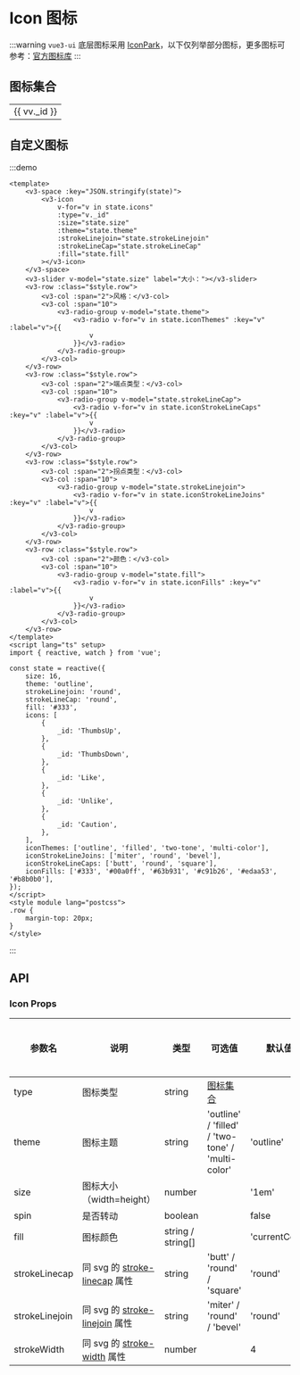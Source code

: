 # Icon 图标

:::warning
`vue3-ui` 底层图标采用 [IconPark](https://iconpark.oceanengine.com/home)，以下仅列举部分图标，更多图标可参考：[官方图标库](https://iconpark.oceanengine.com/official)
:::

## 图标集合

<div :class="$style.container">
  <v3-input v-model="state.keyword" placeholder="搜索图标" class="inputer"></v3-input>
  <div :class="$style['icon-wrapper']">
    <table :class="$style['icon-table']">
      <tr v-for="v in Math.ceil(state.icons.length / state.columns)" :key="v">
        <td v-for="vv in (state.icons.slice(v * state.columns, v * state.columns + state.columns))" :key="vv._id" :class="$style.td"  @click="copy(vv)">
          <div :class="$style['icon-item']">
            <v3-icon :class="$style['icon-id']" :type="vv._id" size="24"></v3-icon>
            <span :class="$style['icon-name']">{{ vv._id }}</span>
          </div>
        </td>
      </tr>
    </table>
  </div>
</div>

<script lang="ts" setup>
  import { reactive } from 'vue';
  import { useClipboard } from '@vueuse/core';
  import V3Message from '@components/message/lib/MessageConstructor';

  const clipboard = useClipboard();

  const state = reactive({
    keyword: '',
    columns: 5,
    icons: [
      {
        _id: 'Plus',
        name: "加"
      },
      {
        _id: 'Minus',
        name: "减"
      },
      {
        _id: 'Search',
        name: "搜索"
      },
      {
        _id: 'Female',
        name: "女性"
      },
      {
        _id: 'Male',
        name: "男性"
      },
      {
        _id: 'Home',
        name: "首页"
      },
      {
        _id: 'FullScreen',
        name: "全局放大"
      },
      {
        _id: 'LoadingOne',
        name: "加载"
      },
      {
        _id: 'Link',
        name: "链接"
      },
      {
        _id: 'IndexFinger',
        name: "食指"
      },
      {
        _id: 'Star',
        name: "星星"
      },
      {
        _id: 'Announcement',
        name: "公告"
      },
      {
        _id: 'Setting',
        name: "设置"
      },
      {
        _id: 'Config',
        name: "配置"
      },
      {
        _id: 'MessageOne',
        name: "消息"
      },
      {
        _id: 'PreviewOpen',
        name: "预览-打开"
      },
      {
        _id: 'PreviewClose',
        name: "预览-关闭"
      },
      {
        _id: 'Lock',
        name: "锁定"
      },
      {
        _id: 'Unlock',
        name: "解锁"
      },
      {
        _id: 'Check',
        name: "检验"
      },
      {
        _id: 'CheckOne',
        name: "检验"
      },
      {
        _id: 'Close',
        name: "关闭"
      },
      {
        _id: 'CloseOne',
        name: "关闭"
      },
      {
        _id: 'Code',
        name: "代码"
      },
      {
        _id: 'Copy',
        name: "复制"
      },

      {
        _id: 'Delete',
        name: "删除"
      },
      {
        _id: 'Edit',
        name: "编辑"
      },
      {
        _id: 'VolumeDown',
        name: "音量减小"
      },
      {
        _id: 'VolumeUp',
        name: "音量增加"
      },
      {
        _id: 'ArrowDown',
        name: "箭头下"
      },
      {
        _id: 'ArrowUp',
        name: "箭头上"
      },
      {
        _id: 'Down',
        name: "下"
      },
      {
        _id: 'Up',
        name: "上"
      },
      {
        _id: 'ArrowCircleDown',
        name: "圆形箭头下"
      },
      {
        _id: 'ArrowCircleUp',
        name: "圆形箭头上"
      },
      {
        _id: 'ThumbsDown',
        name: "踩"
      },
      {
        _id: 'ThumbsUp',
        name: "赞"
      },
      {
        _id: 'Download',
        name: "下载"
      },
      {
        _id: 'Export',
        name: "导出"
      },
      {
        _id: 'ToTop',
        name: "去顶部"
      },
      {
        _id: 'ToBottom',
        name: "去底部"
      },
      {
        _id: 'Share',
        name: "分享"
      },
      {
        _id: 'Like',
        name: "喜欢"
      },
      {
        _id: 'Unlike',
        name: "不喜欢"
      },
      {
        _id: 'Tag',
        name: "标签"
      },
      {
        _id: 'Checkbox',
        name: "多选框"
      },
      {
        _id: 'RadioTwo',
        name: "单选"
      },
      {
        _id: 'More',
        name: "更多"
      },
      {
        _id: 'Refresh',
        name: "刷新"
      },
      {
        _id: 'Save',
        name: "保存"
      },
    ],
  })

  function copy(row) {
    if(!clipboard.isSupported) {
      return V3Message.warning({
        message: '您的浏览器不支持 Clipboard API',
      })
    }
    let code = `<V3Icon type="${row._id}" />`
    clipboard.copy(code);
    if(clipboard.copied) {
      V3Message.success({
        message: code,
      });
    }
  }
</script>
<style module lang="scss">
  .container {
    margin-top: 20px;
  }
  .icon-wrapper {
  }
  .icon-table {
    display: table !important;
    tr {
      background-color: #fff !important;
    }
    td {
      cursor: pointer;
    }
  }
  .icon-item {
    display: flex;
    flex-direction: column;
    align-items: center;
    justify-content: center;
    padding: 12px 16px !important;
  }
  .icon-id {
  }
  .icon-name {
    margin-top: 12px;
  }
  .td {
    &:hover {
      background-color: #f3f4f5;
    }
  }
</style>

## 自定义图标

:::demo

```vue
<template>
	<v3-space :key="JSON.stringify(state)">
		<v3-icon
			v-for="v in state.icons"
			:type="v._id"
			:size="state.size"
			:theme="state.theme"
			:strokeLinejoin="state.strokeLinejoin"
			:strokeLineCap="state.strokeLineCap"
			:fill="state.fill"
		></v3-icon>
	</v3-space>
	<v3-slider v-model="state.size" label="大小："></v3-slider>
	<v3-row :class="$style.row">
		<v3-col :span="2">风格：</v3-col>
		<v3-col :span="10">
			<v3-radio-group v-model="state.theme">
				<v3-radio v-for="v in state.iconThemes" :key="v" :label="v">{{
					v
				}}</v3-radio>
			</v3-radio-group>
		</v3-col>
	</v3-row>
	<v3-row :class="$style.row">
		<v3-col :span="2">端点类型：</v3-col>
		<v3-col :span="10">
			<v3-radio-group v-model="state.strokeLineCap">
				<v3-radio v-for="v in state.iconStrokeLineCaps" :key="v" :label="v">{{
					v
				}}</v3-radio>
			</v3-radio-group>
		</v3-col>
	</v3-row>
	<v3-row :class="$style.row">
		<v3-col :span="2">拐点类型：</v3-col>
		<v3-col :span="10">
			<v3-radio-group v-model="state.strokeLinejoin">
				<v3-radio v-for="v in state.iconStrokeLineJoins" :key="v" :label="v">{{
					v
				}}</v3-radio>
			</v3-radio-group>
		</v3-col>
	</v3-row>
	<v3-row :class="$style.row">
		<v3-col :span="2">颜色：</v3-col>
		<v3-col :span="10">
			<v3-radio-group v-model="state.fill">
				<v3-radio v-for="v in state.iconFills" :key="v" :label="v">{{
					v
				}}</v3-radio>
			</v3-radio-group>
		</v3-col>
	</v3-row>
</template>
<script lang="ts" setup>
import { reactive, watch } from 'vue';

const state = reactive({
	size: 16,
	theme: 'outline',
	strokeLinejoin: 'round',
	strokeLineCap: 'round',
	fill: '#333',
	icons: [
		{
			_id: 'ThumbsUp',
		},
		{
			_id: 'ThumbsDown',
		},
		{
			_id: 'Like',
		},
		{
			_id: 'Unlike',
		},
		{
			_id: 'Caution',
		},
	],
	iconThemes: ['outline', 'filled', 'two-tone', 'multi-color'],
	iconStrokeLineJoins: ['miter', 'round', 'bevel'],
	iconStrokeLineCaps: ['butt', 'round', 'square'],
	iconFills: ['#333', '#00a0ff', '#63b931', '#c91b26', '#edaa53', '#b8b0b0'],
});
</script>
<style module lang="postcss">
.row {
	margin-top: 20px;
}
</style>
```

:::

## API

### Icon Props

| 参数名         | 说明                                                                                                         | 类型              | 可选值                                            | 默认值         | 是否必填 |
| -------------- | ------------------------------------------------------------------------------------------------------------ | ----------------- | ------------------------------------------------- | -------------- | -------- |
| type           | 图标类型                                                                                                     | string            | [图标集合](#图标集合)                             |                | 是       |
| theme          | 图标主题                                                                                                     | string            | 'outline' / 'filled' / 'two-tone' / 'multi-color' | 'outline'      |          |
| size           | 图标大小（width=height）                                                                                     | number            |                                                   | '1em'          |          |
| spin           | 是否转动                                                                                                     | boolean           |                                                   | false          |          |
| fill           | 图标颜色                                                                                                     | string / string[] |                                                   | 'currentColor' |          |
| strokeLinecap  | 同 svg 的 [stroke-linecap](https://developer.mozilla.org/en-US/docs/Web/SVG/Attribute/stroke-linecap) 属性   | string            | 'butt' / 'round' / 'square'                       | 'round'        |          |
| strokeLinejoin | 同 svg 的 [stroke-linejoin](https://developer.mozilla.org/en-US/docs/Web/SVG/Attribute/stroke-linejoin) 属性 | string            | 'miter' / 'round' / 'bevel'                       | 'round'        |          |
| strokeWidth    | 同 svg 的 [stroke-width](https://developer.mozilla.org/en-US/docs/Web/SVG/Attribute/stroke-width) 属性       | number            |                                                   | 4              |          |
